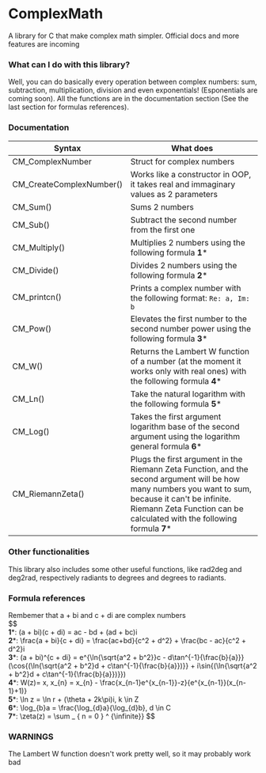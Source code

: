 # ComplexMath
A library for C that make complex math simpler. Official docs and more features are incoming 
### What can I do with this library?
Well, you can do basically every operation between complex numbers: sum, subtraction, multiplication, division and even exponentials! (Esponentials are coming soon). All the functions are in the documentation section (See the last section for formulas references).

### Documentation

|Syntax| What does|
|---------|-------|
|CM_ComplexNumber|Struct for complex numbers|
|CM_CreateComplexNumber()|Works like a constructor in OOP, it takes real and immaginary values as 2 parameters|
|CM_Sum()|Sums 2 numbers|
|CM_Sub()|Subtract the second number from the first one|
|CM_Multiply()|Multiplies 2 numbers using the following formula **1***|
|CM_Divide()|Divides 2 numbers using the following formula **2***|
|CM_printcn()|Prints a complex number with the following format: `Re: a, Im: b`|
|CM_Pow()|Elevates the first number to the second number power using the following formula **3***|
|CM_W()|Returns the Lambert W function of a number (at the moment it works only with real ones) with the following formula **4***|
|CM_Ln()|Take the natural logarithm with the following formula **5***|
|CM_Log()|Takes the first argument logarithm base of the second argument using the logarithm general formula **6***|
|CM_RiemannZeta()|Plugs the first argument in the Riemann Zeta Function, and the second argument will be how many numbers you want to sum, because it can't be infinite. Riemann Zeta Function can be calculated with the following formula **7***|

### Other functionalities
This library also includes some other useful functions, like rad2deg and deg2rad, respectively radiants to degrees and degrees to radiants.

### Formula references

Rembemer that a + bi and c + di are complex numbers  
$$  
**1***: (a + bi)(c + di) = ac - bd + (ad + bc)i  
**2***: \frac{a + bi}{c + di} = \frac{ac+bd}{c^2 + d^2} + \frac{bc - ac}{c^2 + d^2}i  
**3***: (a + bi)^{c + di} = e^{\ln{\sqrt{a^2 + b^2}}c - d\tan^{-1}{\frac{b}{a}}}(\cos{(\ln{\sqrt{a^2 + b^2}d + c\tan^{-1}{\frac{b}{a}})}} +
i\sin{(\ln{\sqrt{a^2 + b^2}d + c\tan^{-1}{\frac{b}{a}})}})  
**4***: W(z)= x, x_{n} = x_{n} - \frac{x_{n-1}e^{x_{n-1}}-z}{e^{x_{n-1}}(x_{n-1}+1)}  
**5***: \ln z = \ln r + (\theta + 2k\pi)i,  k \in Z  
**6***: \log_{b}a = \frac{\log_{d}a}{\log_{d}b}, d \in C  
**7***: \zeta(z) = \sum _ { n = 0 } ^ {\infinite}}
$$
### WARNINGS
The Lambert W function doesn't work pretty well, so it may probably work bad
